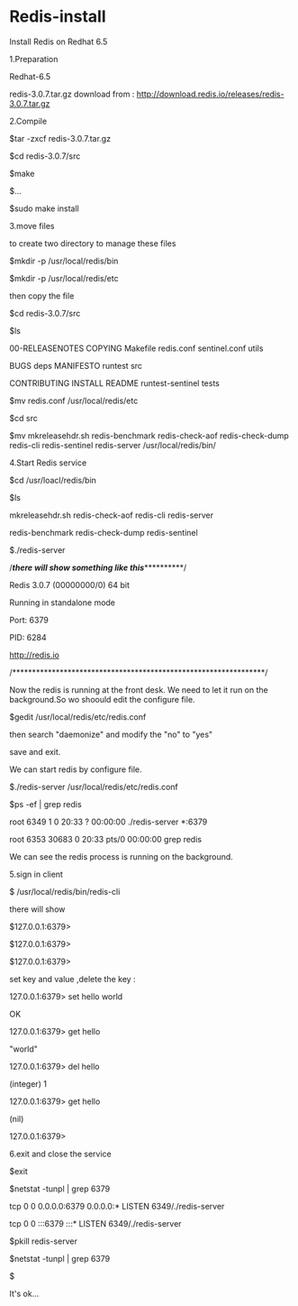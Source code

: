 # Redis-install
Install Redis on Redhat 6.5

1.Preparation 

Redhat-6.5

redis-3.0.7.tar.gz download from : http://download.redis.io/releases/redis-3.0.7.tar.gz

2.Compile

$tar -zxcf redis-3.0.7.tar.gz

$cd redis-3.0.7/src

$make

$...

$sudo make install

3.move files

to create two directory to manage these files

$mkdir -p /usr/local/redis/bin

$mkdir -p /usr/local/redis/etc

then copy the file

$cd redis-3.0.7/src

$ls

00-RELEASENOTES  COPYING  Makefile   redis.conf        sentinel.conf  utils

BUGS             deps     MANIFESTO  runtest           src

CONTRIBUTING     INSTALL  README     runtest-sentinel  tests

$mv redis.conf /usr/local/redis/etc

$cd src

$mv mkreleasehdr.sh redis-benchmark redis-check-aof redis-check-dump redis-cli redis-sentinel redis-server /usr/local/redis/bin/

4.Start Redis service

$cd /usr/loacl/redis/bin

$ls

mkreleasehdr.sh  redis-check-aof   redis-cli       redis-server

redis-benchmark  redis-check-dump  redis-sentinel

$./redis-server

/*********there will show something like this*******************/

Redis 3.0.7 (00000000/0) 64 bit

Running in standalone mode

Port: 6379

PID: 6284

http://redis.io

/****************************************************************/

Now the redis is running at the front desk. We need to let it run on the background.So wo shoould edit the configure file.

$gedit /usr/local/redis/etc/redis.conf

then search "daemonize" and modify the "no" to "yes"

save and exit.

We can start redis by configure file.

$./redis-server /usr/local/redis/etc/redis.conf

$ps -ef | grep redis

root      6349     1  0 20:33 ?        00:00:00 ./redis-server *:6379                    

root      6353 30683  0 20:33 pts/0    00:00:00 grep redis

We can see the redis process is running on the background.

5.sign in client

$ /usr/local/redis/bin/redis-cli

there will show 

$127.0.0.1:6379>

$127.0.0.1:6379>

$127.0.0.1:6379>

set key and value ,delete the key :

127.0.0.1:6379> set hello world

OK

127.0.0.1:6379> get hello

"world"

127.0.0.1:6379> del hello

(integer) 1

127.0.0.1:6379> get hello

(nil)

127.0.0.1:6379>

6.exit and close the service

$exit

$netstat -tunpl | grep 6379

tcp        0      0 0.0.0.0:6379                0.0.0.0:*                   LISTEN      6349/./redis-server

tcp        0      0 :::6379                     :::*                        LISTEN      6349/./redis-server

$pkill redis-server

$netstat -tunpl | grep 6379

$

It's ok...




